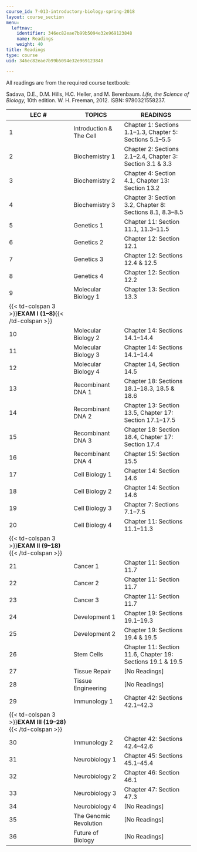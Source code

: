 ```yaml
---
course_id: 7-013-introductory-biology-spring-2018
layout: course_section
menu:
  leftnav:
    identifier: 346ec82eae7b99b5094e32e969123848
    name: Readings
    weight: 40
title: Readings
type: course
uid: 346ec82eae7b99b5094e32e969123848

---
```


All readings are from the required course textbook:

Sadava, D.E., D.M. Hills, H.C. Heller, and M. Berenbaum. _Life, the Science of Biology,_ 10th edition. W. H. Freeman, 2012. ISBN: 9780321558237.

| LEC # | TOPICS | READINGS |
| --- | --- | --- |
| 1 | Introduction & The Cell | Chapter 1: Sections 1.1–1.3, Chapter 5: Sections 5.1–5.5 |
| 2 | Biochemistry 1 | Chapter 2: Sections 2.1–2.4, Chapter 3: Section 3.1 & 3.3 |
| 3 | Biochemistry 2 | Chapter 4: Section 4.1, Chapter 13: Section 13.2 |
| 4 | Biochemistry 3 | Chapter 3: Section 3.2, Chapter 8: Sections 8.1, 8.3–8.5 |
| 5 | Genetics 1 | Chapter 11: Section 11.1, 11.3–11.5 |
| 6 | Genetics 2 | Chapter 12: Section 12.1 |
| 7 | Genetics 3 | Chapter 12: Sections 12.4 & 12.5 |
| 8 | Genetics 4 | Chapter 12: Section 12.2 |
| 9 | Molecular Biology 1 | Chapter 13: Section 13.3 |
| {{< td-colspan 3 >}}**EXAM I (1–8)**{{< /td-colspan >}} |||
| 10 | Molecular Biology 2 | Chapter 14: Sections 14.1–14.4 |
| 11 | Molecular Biology 3 | Chapter 14: Sections 14.1–14.4 |
| 12 | Molecular Biology 4 | Chapter 14, Section 14.5 |
| 13 | Recombinant DNA 1 | Chapter 18: Sections 18.1–18.3, 18.5 & 18.6 |
| 14 | Recombinant DNA 2 | Chapter 13: Section 13.5, Chapter 17: Section 17.1–17.5 |
| 15 | Recombinant DNA 3 | Chapter 18: Section 18.4, Chapter 17: Section 17.4 |
| 16 | Recombinant DNA 4 | Chapter 15: Section 15.5 |
| 17 | Cell Biology 1 | Chapter 14: Section 14.6 |
| 18 | Cell Biology 2 | Chapter 14: Section 14.6 |
| 19 | Cell Biology 3 | Chapter 7: Sections 7.1–7.5 |
| 20 | Cell Biology 4 | Chapter 11: Sections 11.1–11.3 |
| {{< td-colspan 3 >}}**EXAM II (9–18)**{{< /td-colspan >}} |||
| 21 | Cancer 1 | Chapter 11: Section 11.7 |
| 22 | Cancer 2 | Chapter 11: Section 11.7 |
| 23 | Cancer 3 | Chapter 11: Section 11.7 |
| 24 | Development 1 | Chapter 19: Sections 19.1–19.3 |
| 25 | Development 2 | Chapter 19: Sections 19.4 & 19.5﻿ |
| 26 | Stem Cells | Chapter 11: Section 11.6, Chapter 19: Sections 19.1 & 19.5 |
| 27 | Tissue Repair | \[No Readings\] |
| 28 | Tissue Engineering | \[No Readings\] |
| 29 | Immunology 1 | Chapter 42: Sections 42.1–42.3﻿ |
| {{< td-colspan 3 >}}**EXAM III (19–28)**{{< /td-colspan >}} |||
| 30 | Immunology 2 | Chapter 42: Sections 42.4–42.6 |
| 31 | Neurobiology 1 | Chapter 45: Sections 45.1–45.4 |
| 32 | Neurobiology 2 | Chapter 46: Section 46.1 |
| 33 | Neurobiology 3 | Chapter 47: Section 47.3 |
| 34 | Neurobiology 4 | \[No Readings\] |
| 35 | The Genomic Revolution | \[No Readings\] |
| 36 | Future of Biology | \[No Readings\]